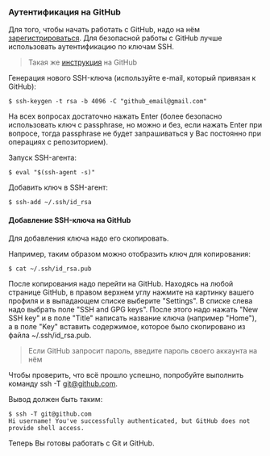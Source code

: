 ### Аутентификация на GitHub

Для того, чтобы начать работать с GitHub, надо на нём [зарегистрироваться](https://github.com/join). Для безопасной работы с GitHub лучше использовать аутентификацию по ключам SSH.

> Такая же [инструкция](https://help.github.com/articles/connecting-to-github-with-ssh/) на GitHub

Генерация нового SSH-ключа (используйте e-mail, который привязан к GitHub):

```shellsession
$ ssh-keygen -t rsa -b 4096 -C "github_email@gmail.com"
```

На всех вопросах достаточно нажать Enter (более безопасно использовать ключ с passphrase, но можно и без, если нажать Enter при вопросе, тогда passphrase не будет запрашиваться у Вас постоянно при операциях с репозиторием).

Запуск SSH-агента:

```shellsession
$ eval "$(ssh-agent -s)"
```

Добавить ключ в SSH-агент:

```shellsession
$ ssh-add ~/.ssh/id_rsa
```

#### Добавление SSH-ключа на GitHub

Для добавления ключа надо его скопировать.

Например, таким образом можно отобразить ключ для копирования:

```shellsession
$ cat ~/.ssh/id_rsa.pub
```

После копирования надо перейти на GitHub. Находясь на любой странице GitHub, в правом верхнем углу нажмите на картинку вашего профиля и в выпадающем списке выберите "Settings". В списке слева надо выбрать поле "SSH and GPG keys". После этого надо нажать "New SSH key" и в поле "Title" написать название ключа (например "Home"), а в поле "Key" вставить содержимое, которое было скопировано из файла ~/.ssh/id_rsa.pub.

> Если GitHub запросит пароль, введите пароль своего аккаунта на нём

Чтобы проверить, что всё прошло успешно, попробуйте выполнить команду ssh -T git@github.com.

Вывод должен быть таким:

```shellsession
$ ssh -T git@github.com
Hi username! You've successfully authenticated, but GitHub does not provide shell access.
```

Теперь Вы готовы работать с Git и GitHub.

